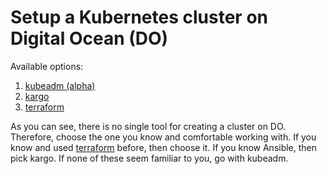# Setup a Kubernetes cluster on Digital Ocean (DO)

Available options:

1. [kubeadm (alpha)](https://kubernetes.io/docs/getting-started-guides/kubeadm/)
2. [kargo](https://kubernetes.io/docs/getting-started-guides/kargo/)
3. [terraform](https://github.com/hermanjunge/kubernetes-digitalocean-terraform)

As you can see, there is no single tool for creating a cluster on DO.
Therefore, choose the one you know and comfortable working with. If you know
and used [terraform](https://www.terraform.io/) before, then choose it. If you
know Ansible, then pick kargo. If none of these seem familiar to you, go with
kubeadm.
